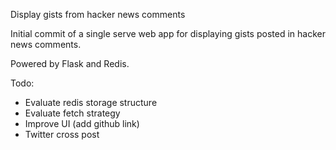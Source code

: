 Display gists from hacker news comments

Initial commit of a single serve web app for displaying gists posted in hacker news comments.

Powered by Flask and Redis.

Todo:

* Evaluate redis storage structure
* Evaluate fetch strategy
* Improve UI (add github link)
* Twitter cross post

